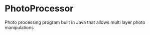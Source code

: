 # PhotoProcessor
Photo processing program built in Java that allows multi layer photo manipulations
